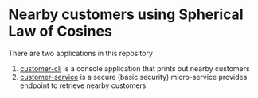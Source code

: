 # Nearby customers using Spherical Law of Cosines

There are two applications in this repository

1. [customer-cli](https://github.com/habibbhutto/calculate-distance/tree/master/customer-cli) is a console application that prints out nearby customers
2. [customer-service](https://github.com/habibbhutto/calculate-distance/tree/master/customer-service) is a secure (basic security) micro-service provides endpoint to retrieve nearby customers
